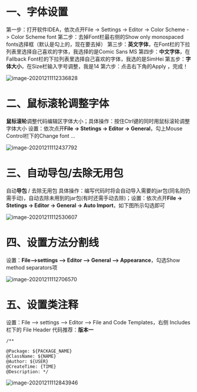 # 一、字体设置

第一步：打开软件IDEA，依次点开File -> Settings -> Editor -> Color Scheme -> Color Scheme font 第二步：去掉Font栏最右侧的Show only monospaced fonts选择框（默认是勾上的，现在要去掉） 第三步：**英文字体**，在Font栏的下拉列表里选择自己喜欢的字体，我选择的是Comic Sans MS 第四步：**中文字体**，在Fallback Font栏的下拉列表里选择自己喜欢的字体，我选的是SimHei 第五步：**字体大小**，在Size栏输入字号调整，我是14 第六步：点击右下角的Apply ，完成！

![image-20201211112336828](E:\projects\myProjects\interviews\notes\工具篇\idea\设置.assets\image-20201211112336828.png)

# 二、鼠标滚轮调整字体

**鼠标滚轮**调整代码编辑区字体大小；具体操作：按住Ctrl键的同时用鼠标滚轮调整字体大小 设置：依次点开**File -> Stetings -> Editor -> General**，勾上Mouse Control栏下的Change font …

![image-20201211112437792](E:\projects\myProjects\interviews\notes\工具篇\idea\设置.assets\image-20201211112437792.png)

# 三、自动导包/去除无用包

自动**导包** / 去除无用包 具体操作：编写代码时将会自动导入需要的jar包(同名则仍需手动)，自动去除未用到的jar包(有时还需手动去除)；设置：依次点开**File -> Stetings -> Editor -> General -> Auto Import**，如下图所示勾选即可

![image-20201211112530607](E:\projects\myProjects\interviews\notes\工具篇\idea\设置.assets\image-20201211112530607.png)



# 四、设置方法分割线

设置：**File–>settings –> Editor –> General –> Appearance**，勾选Show method separators项

![image-20201211112706570](E:\projects\myProjects\interviews\notes\工具篇\idea\设置.assets\image-20201211112706570.png)



# 五、设置类注释

设置：File –> settings –> Editor –> File and Code Templates，右侧 Includes 栏下的 File Header 代码推荐：**版本一**

```
/**

@Package: ${PACKAGE_NAME}
@ClassName: ${NAME}
@Author: ${USER}
@CreateTime: {TIME}
@Description: */
```



![image-20201211112843946](E:\projects\myProjects\interviews\notes\工具篇\idea\设置.assets\image-20201211112843946.png)

